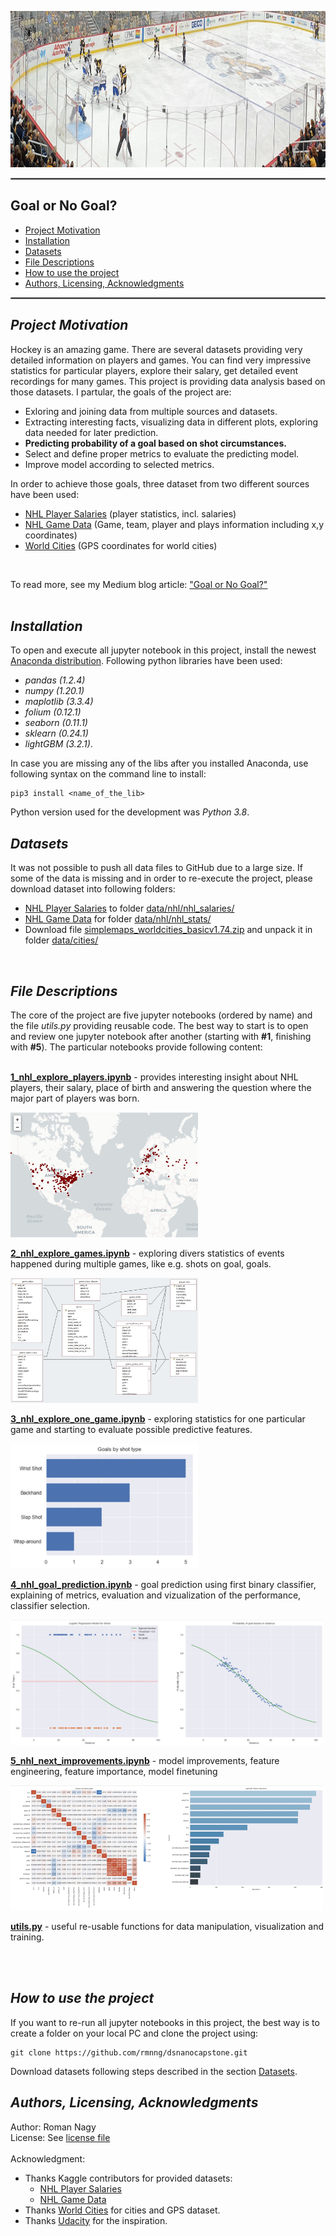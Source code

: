 <p align="center">
  <a href="data/images/nhl_img.jpg">
    <img src="data/images/nhl_img.jpg" alt="NHL" width="1200" height="250">
  </a>
</p>

<hr style="border:1px solid gray"> </hr>


<a name="title"></a>
## **Goal or No Goal?**

- [Project Motivation](#motivation)
- [Installation](#installation)
- [Datasets](#datasets)
- [File Descriptions](#files)
- [How to use the project](#usage)
- [Authors, Licensing, Acknowledgments](#authors)

<hr style="border:1px solid gray"> </hr>

<a name="motivation"></a>
## *Project Motivation*

Hockey is an amazing game. There are several datasets providing very detailed information on  players and games. You can find very impressive statistics for particular players, explore their salary, get detailed event recordings for many games. This project is providing data analysis based on those datasets. I partular, the goals of the project are:

- Exloring and joining data from multiple sources and datasets. 
- Extracting interesting facts, visualizing data in different plots, exploring data needed for later prediction.
- **Predicting probability of a goal based on shot circumstances.** 
- Select and define proper metrics to evaluate the predicting model.
- Improve model according to selected metrics.

In order to achieve those goals, three dataset from two different sources have been used:

- [NHL Player Salaries](https://www.kaggle.com/camnugent/predict-nhl-player-salaries) (player statistics, incl. salaries)
- [NHL Game Data](https://www.kaggle.com/martinellis/nhl-game-data) (Game, team, player and plays information including x,y coordinates)
- [World Cities](https://simplemaps.com/data/world-cities) (GPS coordinates for world cities)

<br>

To read more, see my Medium blog article:
["Goal or No Goal?"](https://rmnng.medium.com/goal-or-no-goal-a-goal-scoring-prediction-for-shots-in-hockey-6d0e3cf7e6ca)
<br>
<br>
<a name="installation"></a>
## *Installation*
To open and execute all jupyter notebook in this project, install the newest [Anaconda distribution](https://docs.anaconda.com/anaconda/install/). Following python libraries have been used:
- *pandas (1.2.4)*
- *numpy (1.20.1)*
- *maplotlib (3.3.4)*
- *folium (0.12.1)*
- *seaborn (0.11.1)*
- *sklearn (0.24.1)*
- *lightGBM (3.2.1)*. 

In case you are missing any of the libs after you installed Anaconda, use following syntax on the command line to install:
 
 ```
pip3 install <name_of_the_lib> 
```
Python version used for the development was *Python 3.8*. 
<br>

<a name="datasets"></a>
## *Datasets*
It was not possible to push all data files to GitHub due to a large size. If some of the data is missing and in order to re-execute the project, please download dataset into following folders:

- [NHL Player Salaries](https://www.kaggle.com/camnugent/predict-nhl-player-salaries) to folder [data/nhl/nhl_salaries/](data/nhl/nhl_salaries/)
- [NHL Game Data](https://www.kaggle.com/martinellis/nhl-game-data) for folder [data/nhl/nhl_stats/](data/nhl/nhl_stats/)
- Download file [simplemaps_worldcities_basicv1.74.zip](https://simplemaps.com/static/data/world-cities/basic/simplemaps_worldcities_basicv1.74.zip) and unpack it in folder [data/cities/](data/cities/)

<br>

<a name="files"></a>
## *File Descriptions*
The core of the project are five jupyter notebooks (ordered by name) and the file *utils.py* providing reusable code. The best way to start is to open and review one jupyter notebook after another (starting with **#1**, finishing with **#5**). The particular notebooks provide following content:
<br>
<br>

[**1_nhl_explore_players.ipynb**](1_nhl_explore_players.ipynb) - provides interesting insight about NHL players, their salary, place of birth and answering the question where the major part of players was born.

<img src="data/images/1_map.jpg" alt="NHL" width="300" height="200">

[**2_nhl_explore_games.ipynb**](2_nhl_explore_games.ipynb) - exploring divers statistics of events happened during multiple games, like e.g. shots on goal, goals.

<img src="data/images/table_relationships.JPG" alt="NHL" width="300" height="200">

[**3_nhl_explore_one_game.ipynb**](3_nhl_explore_one_game.ipynb) - exploring statistics for one particular game and starting to evaluate possible predictive features.

<img src="data/images/3_shots.jpg" alt="NHL" width="300" height="200">

[**4_nhl_goal_prediction.ipynb**](4_nhl_goal_prediction.ipynb) - goal prediction using first binary classifier, explaining of metrics, evaluation and vizualization of the performance, classifier selection.

<img src="data/images/4_regression.jpg" alt="NHL" width="500" height="200">

[**5_nhl_next_improvements.ipynb**](5_nhl_next_improvements.ipynb) - model improvements, feature engineering, feature importance, model finetuning

<img src="data/images/5_features.jpg" alt="NHL" width="500" height="200">

[**utils.py**](utils.py) - useful re-usable functions for data manipulation, visualization and training. 


<br>
<br>




<a name="usage"></a>
## *How to use the project* 
If you want to re-run all jupyter notebooks in this project, the best way is to create a folder on your local PC and clone the project using:
 ```
git clone https://github.com/rmnng/dsnanocapstone.git 
```
Download datasets following steps described in the section [Datasets](#datasets).
<br>

<a name="authors"></a>
## *Authors, Licensing, Acknowledgments*
Author: Roman Nagy
<br>
License: See [license file](LICENSE)
<br>
<br>
Acknowledgment: 
- Thanks Kaggle contributors for provided datasets:
    - [NHL Player Salaries](https://www.kaggle.com/camnugent/predict-nhl-player-salaries)
    - [NHL Game Data](https://www.kaggle.com/martinellis/nhl-game-data)
- Thanks [World Cities](https://simplemaps.com/data/world-cities) for cities and GPS dataset.
- Thanks [Udacity](https://www.udacity.com/) for the inspiration.
